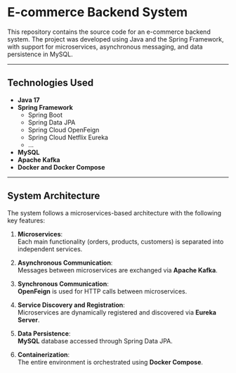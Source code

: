 # E-commerce Backend System

This repository contains the source code for an e-commerce backend system. The project was developed using Java and the Spring Framework, with support for microservices, asynchronous messaging, and data persistence in MySQL.

---

## Technologies Used

- **Java 17**  
- **Spring Framework**  
  - Spring Boot  
  - Spring Data JPA  
  - Spring Cloud OpenFeign  
  - Spring Cloud Netflix Eureka  
  - ...  
- **MySQL**  
- **Apache Kafka**  
- **Docker and Docker Compose**  

---

## System Architecture

The system follows a microservices-based architecture with the following key features:

1. **Microservices**:  
   Each main functionality (orders, products, customers) is separated into independent services.

2. **Asynchronous Communication**:  
   Messages between microservices are exchanged via **Apache Kafka**.

3. **Synchronous Communication**:  
   **OpenFeign** is used for HTTP calls between microservices.

4. **Service Discovery and Registration**:  
   Microservices are dynamically registered and discovered via **Eureka Server**.

5. **Data Persistence**:  
   **MySQL** database accessed through Spring Data JPA.

6. **Containerization**:  
   The entire environment is orchestrated using **Docker Compose**.

